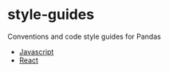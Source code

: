 # style-guides
Conventions and code style guides for Pandas

* [Javascript](./javascript.md)
* [React](./react.md)

